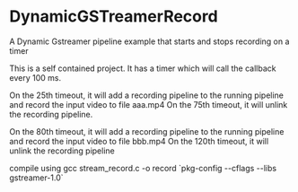 # DynamicGSTreamerRecord
A Dynamic Gstreamer pipeline example that starts and stops recording on a timer

This is a self contained project. It has a timer which will call the callback every 100 ms.

On the 25th timeout, it will add a recording pipeline to the running pipeline and record the input video to file aaa.mp4
On the 75th timeout, it will unlink the recording pipeline.

On the 80th timeout, it will add a recording pipeline to the running pipeline and record the input video to file bbb.mp4
On the 120th timeout, it will unlink the recording pipeline


compile using
gcc stream_record.c -o record \`pkg-config --cflags --libs gstreamer-1.0\`
